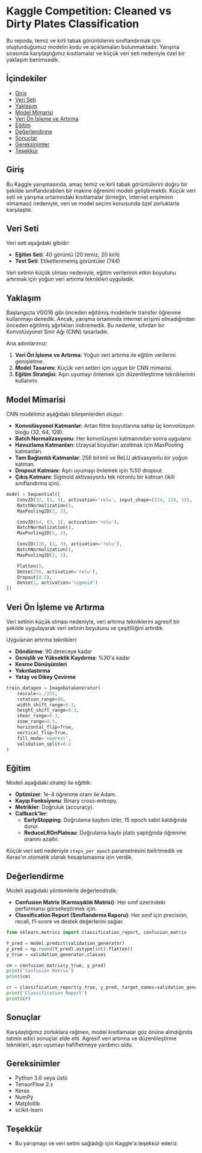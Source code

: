 # Kaggle Competition: Cleaned vs Dirty Plates Classification

Bu repoda, temiz ve kirli tabak görüntülerini sınıflandırmak için oluşturduğumuz modelin kodu ve açıklamaları bulunmaktadır. Yarışma sırasında karşılaştığımız kısıtlamalar ve küçük veri seti nedeniyle özel bir yaklaşım benimsedik.

## İçindekiler

- [Giriş](#giriş)
- [Veri Seti](#veri-seti)
- [Yaklaşım](#yaklaşım)
- [Model Mimarisi](#model-mimarisi)
- [Veri Ön İşleme ve Artırma](#veri-ön-işleme-ve-artırma)
- [Eğitim](#eğitim)
- [Değerlendirme](#değerlendirme)
- [Sonuçlar](#sonuçlar)
- [Gereksinimler](#gereksinimler)
- [Teşekkür](#teşekkür)

## Giriş

Bu Kaggle yarışmasında, amaç temiz ve kirli tabak görüntülerini doğru bir şekilde sınıflandırabilen bir makine öğrenimi modeli geliştirmektir. Küçük veri seti ve yarışma ortamındaki kısıtlamalar (örneğin, internet erişiminin olmaması) nedeniyle, veri ve model seçimi konusunda özel zorluklarla karşılaştık.

## Veri Seti

Veri seti aşağıdaki gibidir:

- **Eğitim Seti**: 40 görüntü (20 temiz, 20 kirli)
- **Test Seti**: Etiketlenmemiş görüntüler (744)

Veri setinin küçük olması nedeniyle, eğitim verilerinin etkin boyutunu artırmak için yoğun veri artırma teknikleri uyguladık.

## Yaklaşım

Başlangıçta VGG16 gibi önceden eğitilmiş modellerle transfer öğrenme kullanmayı denedik. Ancak, yarışma ortamında internet erişimi olmadığından önceden eğitilmiş ağırlıkları indiremedik. Bu nedenle, sıfırdan bir Konvolüsyonel Sinir Ağı (CNN) tasarladık.

Ana adımlarımız:

1. **Veri Ön İşleme ve Artırma**: Yoğun veri artırma ile eğitim verilerini genişletme.
2. **Model Tasarımı**: Küçük veri setleri için uygun bir CNN mimarisi.
3. **Eğitim Stratejisi**: Aşırı uyumayı önlemek için düzenlileştirme tekniklerinin kullanımı.

## Model Mimarisi

CNN modelimiz aşağıdaki bileşenlerden oluşur:

- **Konvolüsyonel Katmanlar**: Artan filtre boyutlarına sahip üç konvolüsyon bloğu (32, 64, 128).
- **Batch Normalizasyonu**: Her konvolüsyon katmanından sonra uygulanır.
- **Havuzlama Katmanları**: Uzaysal boyutları azaltmak için MaxPooling katmanları.
- **Tam Bağlantılı Katmanlar**: 256 birimli ve ReLU aktivasyonlu bir yoğun katman.
- **Dropout Katmanı**: Aşırı uyumayı önlemek için %50 dropout.
- **Çıkış Katmanı**: Sigmoid aktivasyonlu tek nöronlu bir katman (ikili sınıflandırma için).

```python
model = Sequential([
    Conv2D(32, (3, 3), activation='relu', input_shape=(224, 224, 3)),
    BatchNormalization(),
    MaxPooling2D(2, 2),

    Conv2D(64, (3, 3), activation='relu'),
    BatchNormalization(),
    MaxPooling2D(2, 2),

    Conv2D(128, (3, 3), activation='relu'),
    BatchNormalization(),
    MaxPooling2D(2, 2),

    Flatten(),
    Dense(256, activation='relu'),
    Dropout(0.5),
    Dense(1, activation='sigmoid')
])
```

## Veri Ön İşleme ve Artırma

Veri setinin küçük olması nedeniyle, veri artırma tekniklerini agresif bir şekilde uygulayarak veri setinin boyutunu ve çeşitliliğini artırdık.

Uygulanan artırma teknikleri:

- **Döndürme**: 90 dereceye kadar
- **Genişlik ve Yükseklik Kaydırma**: %30'a kadar
- **Kesme Dönüşümleri**
- **Yakınlaştırma**
- **Yatay ve Dikey Çevirme**

```python
train_datagen = ImageDataGenerator(
    rescale=1./255,
    rotation_range=90,
    width_shift_range=0.3,
    height_shift_range=0.3,
    shear_range=0.3,
    zoom_range=0.3,
    horizontal_flip=True,
    vertical_flip=True,
    fill_mode='nearest',
    validation_split=0.2
)
```

## Eğitim

Modeli aşağıdaki strateji ile eğittik:

- **Optimizer**: 1e-4 öğrenme oranı ile Adam.
- **Kayıp Fonksiyonu**: Binary cross-entropy.
- **Metrikler**: Doğruluk (accuracy).
- **Callback'ler**:
  - **EarlyStopping**: Doğrulama kaybını izler, 15 epoch sabit kaldığında durur.
  - **ReduceLROnPlateau**: Doğrulama kaybı plato yaptığında öğrenme oranını azaltır.

Küçük veri seti nedeniyle `steps_per_epoch` parametresini belirtmedik ve Keras'ın otomatik olarak hesaplamasına izin verdik.

## Değerlendirme

Modeli aşağıdaki yöntemlerle değerlendirdik:

- **Confusion Matrix (Karmaşıklık Matrisi)**: Her sınıf üzerindeki performansı görselleştirmek için.
- **Classification Report (Sınıflandırma Raporu)**: Her sınıf için precision, recall, f1-score ve destek değerlerini sağlar.

```python
from sklearn.metrics import classification_report, confusion_matrix

Y_pred = model.predict(validation_generator)
y_pred = np.round(Y_pred).astype(int).flatten()
y_true = validation_generator.classes

cm = confusion_matrix(y_true, y_pred)
print('Confusion Matrix')
print(cm)

cr = classification_report(y_true, y_pred, target_names=validation_generator.class_indices.keys())
print('Classification Report')
print(cr)
```

## Sonuçlar

Karşılaştığımız zorluklara rağmen, model kısıtlamalar göz önüne alındığında tatmin edici sonuçlar elde etti. Agresif veri artırma ve düzenlileştirme teknikleri, aşırı uyumayı hafifletmeye yardımcı oldu.

## Gereksinimler

- Python 3.6 veya üstü
- TensorFlow 2.x
- Keras
- NumPy
- Matplotlib
- scikit-learn


## Teşekkür

- Bu yarışmayı ve veri setini sağladığı için Kaggle'a teşekkür ederiz.
